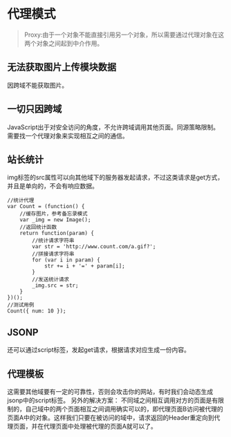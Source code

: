 # 代理模式

> Proxy:由于一个对象不能直接引用另一个对象，所以需要通过代理对象在这两个对象之间起到中介作用。

## 无法获取图片上传模块数据
因跨域不能获取图片。

## 一切只因跨域
JavaScript出于对安全访问的角度，不允许跨域调用其他页面。同源策略限制。
需要找一个代理对象来实现相互之间的通信。

## 站长统计
img标签的src属性可以向其他域下的服务器发起请求，不过这类请求是get方式，并且是单向的，不会有响应数据。

```
//统计代理
var Count = (function() {
    //缓存图片，参考备忘录模式
    var _img = new Image();
    //返回统计函数
    return function(param) {
        //统计请求字符串
        var str = 'http://www.count.com/a.gif?';
        //拼接请求字符串
        for (var i in param) {
            str += i + '=' + param[i];
        }
        //发送统计请求
        _img.src = str;
    }
})();
//测试用例
Count({ num: 10 });
```

## JSONP

还可以通过script标签，发起get请求，根据请求对应生成一份内容。

## 代理模板

这需要其他域要有一定的可靠性，否则会攻击你的网站，有时我们会动态生成jsonp中的script标签。
另外的解决方案：
不同域之间相互调用对方的页面是有限制的，自己域中的两个页面相互之间调用确实可以的，即代理页面B访问被代理的页面A中的对象。这样我们只要在被访问的域中，请求返回的Header重定向到代理页面，并在代理页面中处理被代理的页面A就可以了。